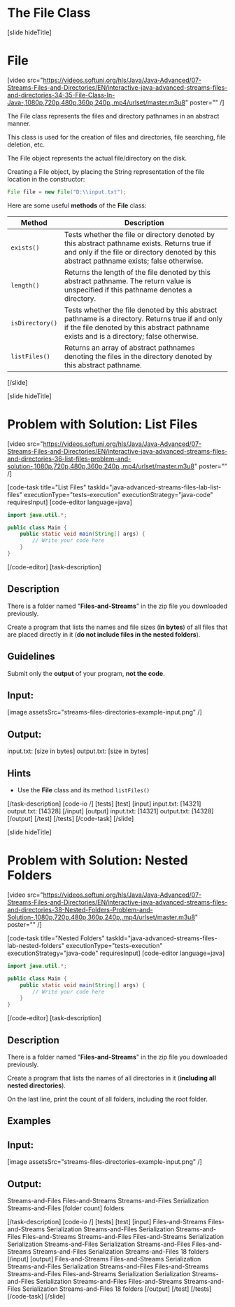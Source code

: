 # The File Class
[slide hideTitle]
# File

[video src="https://videos.softuni.org/hls/Java/Java-Advanced/07-Streams-Files-and-Directories/EN/interactive-java-advanced-streams-files-and-directories-34-35-File-Class-In-Java-,1080p,720p,480p,360p,240p,.mp4/urlset/master.m3u8" poster="" /]

The File class represents the files and directory pathnames in an abstract manner.

This class is used for the creation of files and directories, file searching, file deletion, etc.

The File object represents the actual file/directory on the disk. 

Creating a File object, by placing the String representation of the file location in the constructor:

```java
File file = new File("D:\\input.txt");
```
Here are some useful **methods** of the **File** class:

| **Method** | **Description** |
| --- | --- |
| `exists()` | Tests whether the file or directory denoted by this abstract pathname exists. Returns true if and only if the file or directory denoted by this abstract pathname exists; false otherwise. |
| `length()` | Returns the length of the file denoted by this abstract pathname. The return value is unspecified if this pathname denotes a directory. |
| `isDirectory()` | Tests whether the file denoted by this abstract pathname is a directory. Returns true if and only if the file denoted by this abstract pathname exists and is a directory; false otherwise. |
| `listFiles()` | Returns an array of abstract pathnames denoting the files in the directory denoted by this abstract pathname. |


[/slide]



[slide hideTitle]
# Problem with Solution: List Files

[video src="https://videos.softuni.org/hls/Java/Java-Advanced/07-Streams-Files-and-Directories/EN/interactive-java-advanced-streams-files-and-directories-36-list-files-problem-and-solution-,1080p,720p,480p,360p,240p,.mp4/urlset/master.m3u8" poster="" /]

[code-task title="List Files" taskId="java-advanced-streams-files-lab-list-files" executionType="tests-execution" executionStrategy="java-code" requiresInput]
[code-editor language=java]
```java
import java.util.*;

public class Main {
    public static void main(String[] args) {
        // Write your code here
    }
}
```
[/code-editor]
[task-description]
## Description

There is a folder named "**Files-and-Streams**" in the zip file you downloaded previously.

Create a program that lists the names and file sizes (**in bytes**) of all files that are placed directly in it (**do not include files in the nested folders**).

## Guidelines

Submit only the **output** of your program, **not the code**.

## Input:
[image assetsSrc="streams-files-directories-example-input.png" /]

## Output:
input.txt: [size in bytes] 
output.txt: [size in bytes]


## Hints
- Use the **File** class and its method `listFiles()`


[/task-description]
[code-io /]
[tests]
[test]
[input]
input.txt: \[14321\]
output.txt: \[14328\]
[/input]
[output]
input.txt: \[14321\]
output.txt: \[14328\]
[/output]
[/test]
[/tests]
[/code-task]
[/slide]
    
[slide hideTitle]
# Problem with Solution: Nested Folders

[video src="https://videos.softuni.org/hls/Java/Java-Advanced/07-Streams-Files-and-Directories/EN/interactive-java-advanced-streams-files-and-directories-38-Nested-Folders-Problem-and-Solution-,1080p,720p,480p,360p,240p,.mp4/urlset/master.m3u8" poster="" /]

[code-task title="Nested Folders" taskId="java-advanced-streams-files-lab-nested-folders" executionType="tests-execution" executionStrategy="java-code" requiresInput]
[code-editor language=java]
```java
import java.util.*;

public class Main {
    public static void main(String[] args) {
        // Write your code here
    }
}
```
[/code-editor]
[task-description]
## Description
There is a folder named "**Files-and-Streams**" in the zip file you downloaded previously.

Create a program that lists the names of all directories in it (**including all nested directories**).

On the last line, print the count of all folders, including the root folder.

## Examples

## Input:
[image assetsSrc="streams-files-directories-example-input.png" /]

## Output:
Streams-and-Files 
Files-and-Streams 
Streams-and-Files 
Serialization 
Streams-and-Files 
[folder count] folders 

[/task-description]
[code-io /]
[tests]
[test]
[input]
Files-and-Streams
Files-and-Streams
Serialization
Streams-and-Files
Serialization
Streams-and-Files
Files-and-Streams
Streams-and-Files
Files-and-Streams
Serialization
Serialization
Streams-and-Files
Serialization
Streams-and-Files
Files-and-Streams
Streams-and-Files
Serialization
Streams-and-Files
18 folders
[/input]
[output]
Files-and-Streams
Files-and-Streams
Serialization
Streams-and-Files
Serialization
Streams-and-Files
Files-and-Streams
Streams-and-Files
Files-and-Streams
Serialization
Serialization
Streams-and-Files
Serialization
Streams-and-Files
Files-and-Streams
Streams-and-Files
Serialization
Streams-and-Files
18 folders
[/output]
[/test]
[/tests]
[/code-task]
[/slide]